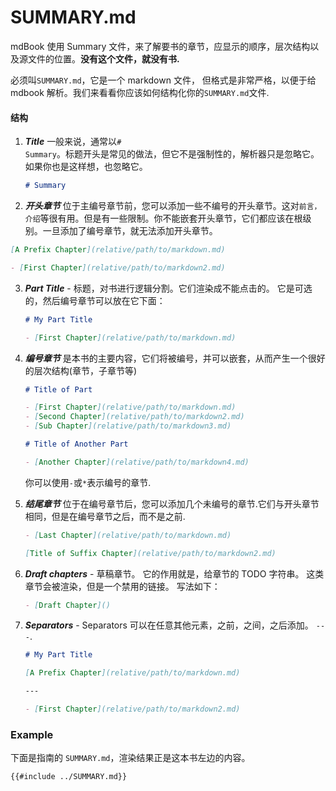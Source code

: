# SUMMARY.md

mdBook 使用 Summary 文件，来了解要书的章节，应显示的顺序，层次结构以及源文件的位置。**没有这个文件，就没有书.**

必须叫`SUMMARY.md`，它是一个 markdown 文件， 但格式是非常严格，以便于给 mdbook 解析。我们来看看你应该如何结构化你的`SUMMARY.md`文件.

#### 结构

1.  **_Title_** 一般来说，通常以<code
    class="language-markdown"># Summary</code>。标题开头是常见的做法，但它不是强制性的，解析器只是忽略它。如果你也是这样想，也忽略它。

    ```markdown
    # Summary
    ```

2.  **_开头章节_** 位于主编号章节前，您可以添加一些不编号的开头章节。这对`前言，介绍`等很有用。但是有一些限制。你不能嵌套开头章节，它们都应该在根级别。一旦添加了编号章节，就无法添加开头章节。

```markdown
[A Prefix Chapter](relative/path/to/markdown.md)

- [First Chapter](relative/path/to/markdown2.md)
```

3. **_Part Title_** - 标题，对书进行逻辑分割。它们渲染成不能点击的。
   它是可选的，然后编号章节可以放在它下面：

   ```markdown
   # My Part Title

   - [First Chapter](relative/path/to/markdown.md)
   ```

4. **_编号章节_** 是本书的主要内容，它们将被编号，并可以嵌套，从而产生一个很好的层次结构(章节，子章节等)

   ```markdown
   # Title of Part

   - [First Chapter](relative/path/to/markdown.md)
   - [Second Chapter](relative/path/to/markdown2.md)
   - [Sub Chapter](relative/path/to/markdown3.md)

   # Title of Another Part

   - [Another Chapter](relative/path/to/markdown4.md)
   ```

   你可以使用`-`或`*`表示编号的章节.

5. **_结尾章节_** 位于在编号章节后，您可以添加几个未编号的章节.它们与开头章节相同，但是在编号章节之后，而不是之前.

    ```markdown
    - [Last Chapter](relative/path/to/markdown.md)

    [Title of Suffix Chapter](relative/path/to/markdown2.md)
    ```

6. **_Draft chapters_** - 草稿章节。
   它的作用就是，给章节的 TODO 字符串。
   这类章节会被渲染，但是一个禁用的链接。
   写法如下：

   ```markdown
   - [Draft Chapter]()
   ```

7. **_Separators_** - Separators 可以在任意其他元素，之前，之间，之后添加。  `---`.

   ```markdown
   # My Part Title

   [A Prefix Chapter](relative/path/to/markdown.md)

   ---

   - [First Chapter](relative/path/to/markdown2.md)
   ```

### Example

下面是指南的 `SUMMARY.md`，渲染结果正是这本书左边的内容。

```markdown
{{#include ../SUMMARY.md}}
```
